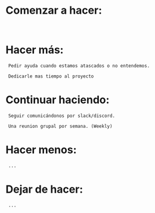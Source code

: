 # Comenzar a hacer:

```
 
```

# Hacer más:

```
 Pedir ayuda cuando estamos atascados o no entendemos.
```
```
 Dedicarle mas tiempo al proyecto
```

# Continuar haciendo:

```
 Seguir comunicándonos por slack/discord.
```
```
 Una reunion grupal por semana. (Weekly)
```

# Hacer menos:

```
 ...
```

# Dejar de hacer:

```
 ...
```
